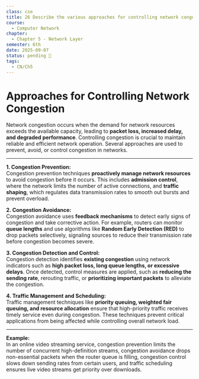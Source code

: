 ```yaml
---
class: cse
title: 26 Describe the various approaches for controlling network congestion.
course:
  - Computer Network
chapter:
  - Chapter 5 - Network Layer
semester: 6th
date: 2025-09-07
status: pending 🛑
tags:
  - CN/Ch5
---
```

# Approaches for Controlling Network Congestion

Network congestion occurs when the demand for network resources exceeds the available capacity, leading to **packet loss, increased delay, and degraded performance**. Controlling congestion is crucial to maintain reliable and efficient network operation. Several approaches are used to prevent, avoid, or control congestion in networks.

---

**1. Congestion Prevention:**  
Congestion prevention techniques **proactively manage network resources** to avoid congestion before it occurs. This includes **admission control**, where the network limits the number of active connections, and **traffic shaping**, which regulates data transmission rates to smooth out bursts and prevent overload.

**2. Congestion Avoidance:**  
Congestion avoidance uses **feedback mechanisms** to detect early signs of congestion and take corrective action. For example, routers can monitor **queue lengths** and use algorithms like **Random Early Detection (RED)** to drop packets selectively, signaling sources to reduce their transmission rate before congestion becomes severe.

**3. Congestion Detection and Control:**  
Congestion detection identifies **existing congestion** using network indicators such as **high packet loss, long queue lengths, or excessive delays**. Once detected, control measures are applied, such as **reducing the sending rate**, rerouting traffic, or **prioritizing important packets** to alleviate the congestion.

**4. Traffic Management and Scheduling:**  
Traffic management techniques like **priority queuing, weighted fair queuing, and resource allocation** ensure that high-priority traffic receives timely service even during congestion. These techniques prevent critical applications from being affected while controlling overall network load.

---

**Example:**  
In an online video streaming service, congestion prevention limits the number of concurrent high-definition streams, congestion avoidance drops non-essential packets when the router queue is filling, congestion control slows down sending rates from certain users, and traffic scheduling ensures live video streams get priority over downloads.